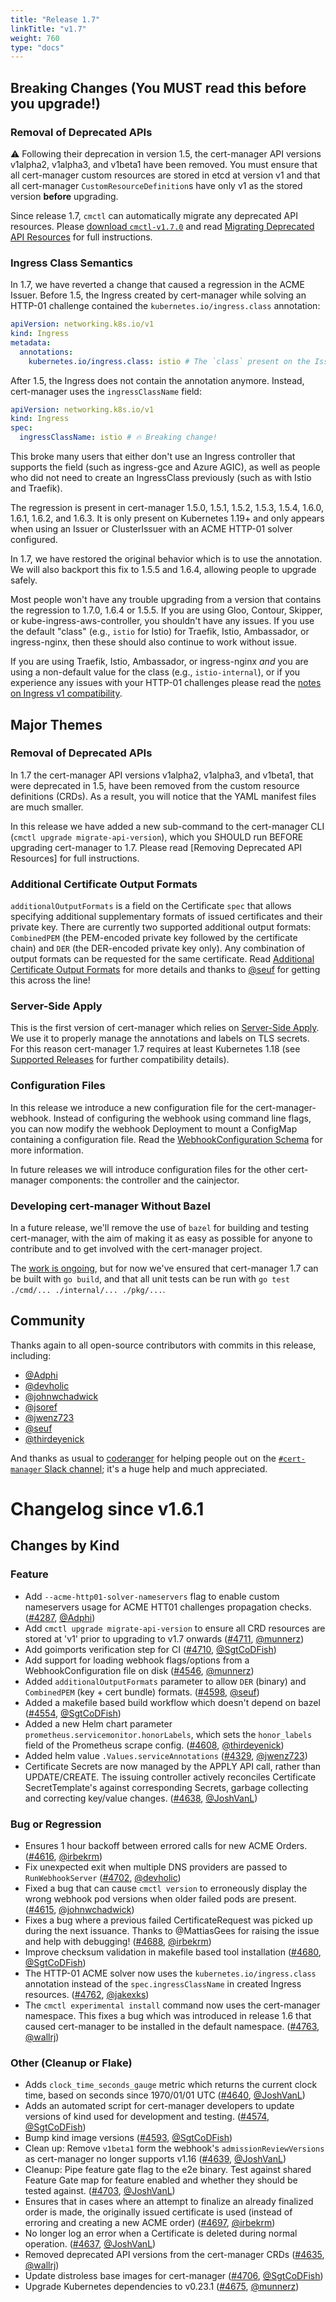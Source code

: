 ```yaml
---
title: "Release 1.7"
linkTitle: "v1.7"
weight: 760
type: "docs"
---
```


## Breaking Changes (You **MUST** read this before you upgrade!)

### Removal of Deprecated APIs

⚠ Following their deprecation in version 1.5, the cert-manager API versions v1alpha2, v1alpha3, and v1beta1 have been removed.
You must ensure that all cert-manager custom resources are stored in etcd at version v1
and that all cert-manager `CustomResourceDefinition`s have only v1 as the stored version
**before** upgrading.

Since release 1.7, `cmctl` can automatically migrate any deprecated API resources.
Please [download `cmctl-v1.7.0`] and read [Migrating Deprecated API Resources]
for full instructions.

[download `cmctl-v1.7.0`]: https://github.com/jetstack/cert-manager/releases/tag/v1.7.0
[Migrating Deprecated API Resources]: https://cert-manager.io/docs/installation/upgrading/remove-deprecated-apis/

### Ingress Class Semantics

In 1.7, we have reverted a change that caused a regression in the ACME Issuer.
Before 1.5, the Ingress created by cert-manager while solving an HTTP-01 challenge contained the `kubernetes.io/ingress.class` annotation:

```yaml
apiVersion: networking.k8s.io/v1
kind: Ingress
metadata:
  annotations:
    kubernetes.io/ingress.class: istio # The `class` present on the Issuer.
```
After 1.5, the Ingress does not contain the annotation anymore. Instead, cert-manager uses the `ingressClassName` field:

```yaml
apiVersion: networking.k8s.io/v1
kind: Ingress
spec:
  ingressClassName: istio # 🔥 Breaking change!
```

This broke many users that either don't use an Ingress controller that supports the field (such as ingress-gce and Azure AGIC), as well as people who did not need to create an IngressClass previously (such as with Istio and Traefik).

The regression is present in cert-manager 1.5.0, 1.5.1, 1.5.2, 1.5.3, 1.5.4,
1.6.0, 1.6.1, 1.6.2, and 1.6.3. It is only present on Kubernetes 1.19+ and only appears when using an Issuer or ClusterIssuer with an ACME HTTP-01 solver configured.

In 1.7, we have restored the original behavior which is to use the annotation. We will also backport this fix to 1.5.5 and 1.6.4, allowing people to upgrade safely.

Most people won't have any trouble upgrading from a version that contains the regression to 1.7.0, 1.6.4 or 1.5.5. If you are using Gloo, Contour, Skipper, or kube-ingress-aws-controller, you shouldn't have any issues. If you use the default "class" (e.g., `istio` for Istio) for Traefik, Istio, Ambassador, or ingress-nginx, then these should also continue to work without issue.

If you are using Traefik, Istio, Ambassador, or ingress-nginx _and_ you are using a non-default value for the class (e.g., `istio-internal`), or if you experience any issues with your HTTP-01 challenges please read the [notes on Ingress v1 compatibility].

[notes on Ingress v1 compatibility]: https://cert-manager.io/docs/installation/upgrading/ingress-class-compatibility/

## Major Themes

### Removal of Deprecated APIs

In 1.7 the cert-manager API versions v1alpha2, v1alpha3, and v1beta1, that were deprecated in 1.5,
have been removed from the custom resource definitions (CRDs).
As a result, you will notice that the YAML manifest files are much smaller.

In this release we have added a new sub-command to the cert-manager CLI (`cmctl upgrade migrate-api-version`),
which you SHOULD run BEFORE upgrading cert-manager to 1.7.
Please read [Removing Deprecated API Resources] for full instructions.

### Additional Certificate Output Formats

`additionalOutputFormats` is a field on the Certificate `spec` that allows
specifying additional supplementary formats of issued certificates and their
private key. There are currently two supported additional output formats:
`CombinedPEM` (the PEM-encoded private key followed by the certificate chain)
and `DER` (the DER-encoded private key only). Any combination of output formats
can be requested for the same certificate.
Read [Additional Certificate Output Formats] for more details and
thanks to [@seuf](https://github.com/seuf) for getting this across the line!

[Additional Certificate Output Formats]: ../../usage/certificate/#additional-certificate-output-formats

### Server-Side Apply

This is the first version of cert-manager which relies on [Server-Side Apply].
We use it to properly manage the annotations and labels on TLS secrets.
For this reason cert-manager 1.7 requires at least Kubernetes 1.18 (see
[Supported Releases](https://cert-manager.io/docs/installation/supported-releases/) for further compatibility details).

[Server-Side Apply]: https://kubernetes.io/docs/reference/using-api/server-side-apply/

### Configuration Files

In this release we introduce a new configuration file for the cert-manager-webhook.
Instead of configuring the webhook using command line flags,
you can now modify the webhook Deployment to mount a ConfigMap
containing a configuration file.
Read the [WebhookConfiguration Schema] for more information.

In future releases we will introduce configuration files for the other cert-manager components:
the controller and the cainjector.

[WebhookConfiguration Schema]: https://cert-manager.io/next-docs/reference/api-docs/#webhook.config.cert-manager.io/v1alpha1.WebhookConfiguration

### Developing cert-manager Without Bazel

In a future release, we'll remove the use of `bazel` for building and testing cert-manager,
with the aim of making it as easy as possible for anyone to contribute and to get involved
with the cert-manager project.

The [work is ongoing][Bazel -> Make Migration Tracker], but for now we've ensured that cert-manager 1.7 can be built with `go build`,
and that all unit tests can be run with `go test ./cmd/... ./internal/... ./pkg/...`.

[Bazel -> Make Migration Tracker]: https://github.com/jetstack/cert-manager/issues/4712

## Community

Thanks again to all open-source contributors with commits in this release, including:

- [@Adphi](https://github.com/Adphi)
- [@devholic](https://github.com/devholic)
- [@johnwchadwick](https://github.com/johnwchadwick)
- [@jsoref](https://github.com/jsoref)
- [@jwenz723](https://github.com/jwenz723)
- [@seuf](https://github.com/seuf)
- [@thirdeyenick](https://github.com/thirdeyenick)

And thanks as usual to [coderanger](https://github.com/coderanger) for helping people
out on the [`#cert-manager` Slack channel]; it's a huge help and much appreciated.

[`#cert-manager` Slack channel]: ../../contributing/#slack

# Changelog since v1.6.1

## Changes by Kind

### Feature

- Add `--acme-http01-solver-nameservers` flag to enable custom nameservers usage for ACME HTT01 challenges propagation checks. ([#4287](https://github.com/jetstack/cert-manager/pull/4287), [@Adphi](https://github.com/Adphi))
- Add `cmctl upgrade migrate-api-version` to ensure all CRD resources are stored at 'v1' prior to upgrading to v1.7 onwards ([#4711](https://github.com/jetstack/cert-manager/pull/4711), [@munnerz](https://github.com/munnerz))
- Add goimports verification step for CI ([#4710](https://github.com/jetstack/cert-manager/pull/4710), [@SgtCoDFish](https://github.com/SgtCoDFish))
- Add support for loading webhook flags/options from a WebhookConfiguration file on disk ([#4546](https://github.com/jetstack/cert-manager/pull/4546), [@munnerz](https://github.com/munnerz))
- Added `additionalOutputFormats` parameter to allow `DER` (binary) and `CombinedPEM` (key + cert bundle) formats. ([#4598](https://github.com/jetstack/cert-manager/pull/4598), [@seuf](https://github.com/seuf))
- Added a makefile based build workflow which doesn't depend on bazel ([#4554](https://github.com/jetstack/cert-manager/pull/4554), [@SgtCoDFish](https://github.com/SgtCoDFish))
- Added a new Helm chart parameter `prometheus.servicemonitor.honorLabels`, which sets the `honor_labels` field  of the Prometheus scrape config. ([#4608](https://github.com/jetstack/cert-manager/pull/4608), [@thirdeyenick](https://github.com/thirdeyenick))
- Added helm value `.Values.serviceAnnotations` ([#4329](https://github.com/jetstack/cert-manager/pull/4329), [@jwenz723](https://github.com/jwenz723))
- Certificate Secrets are now managed by the APPLY API call, rather than UPDATE/CREATE. The issuing controller actively reconciles Certificate SecretTemplate's against corresponding Secrets, garbage collecting and correcting key/value changes. ([#4638](https://github.com/jetstack/cert-manager/pull/4638), [@JoshVanL](https://github.com/JoshVanL))

### Bug or Regression

- Ensures 1 hour backoff between errored calls for new ACME Orders. ([#4616](https://github.com/jetstack/cert-manager/pull/4616), [@irbekrm](https://github.com/irbekrm))
- Fix unexpected exit when multiple DNS providers are passed to `RunWebhookServer` ([#4702](https://github.com/jetstack/cert-manager/pull/4702), [@devholic](https://github.com/devholic))
- Fixed a bug that can cause `cmctl version` to erroneously display the wrong webhook pod versions when older failed pods are present. ([#4615](https://github.com/jetstack/cert-manager/pull/4615), [@johnwchadwick](https://github.com/johnwchadwick))
- Fixes a bug where a previous failed CertificateRequest was picked up during the next issuance. Thanks to @MattiasGees for raising the issue and help with debugging! ([#4688](https://github.com/jetstack/cert-manager/pull/4688), [@irbekrm](https://github.com/irbekrm))
- Improve checksum validation in makefile based tool installation ([#4680](https://github.com/jetstack/cert-manager/pull/4680), [@SgtCoDFish](https://github.com/SgtCoDFish))
- The HTTP-01 ACME solver now uses the `kubernetes.io/ingress.class` annotation instead of the `spec.ingressClassName` in created Ingress resources. ([#4762](https://github.com/jetstack/cert-manager/pull/4762), [@jakexks](https://github.com/jakexks))
- The `cmctl experimental install` command now uses the cert-manager namespace. This fixes a bug which was introduced in release 1.6 that caused cert-manager to be installed in the default namespace. ([#4763](https://github.com/jetstack/cert-manager/pull/4763), [@wallrj](https://github.com/wallrj))

### Other (Cleanup or Flake)

- Adds `clock_time_seconds_gauge` metric which returns the current clock time, based on seconds since 1970/01/01 UTC ([#4640](https://github.com/jetstack/cert-manager/pull/4640), [@JoshVanL](https://github.com/JoshVanL))
- Adds an automated script for cert-manager developers to update versions of kind used for development and testing. ([#4574](https://github.com/jetstack/cert-manager/pull/4574), [@SgtCoDFish](https://github.com/SgtCoDFish))
- Bump kind image versions ([#4593](https://github.com/jetstack/cert-manager/pull/4593), [@SgtCoDFish](https://github.com/SgtCoDFish))
- Clean up: Remove `v1beta1` form the webhook's `admissionReviewVersions` as cert-manager no longer supports v1.16 ([#4639](https://github.com/jetstack/cert-manager/pull/4639), [@JoshVanL](https://github.com/JoshVanL))
- Cleanup: Pipe feature gate flag to the e2e binary. Test against shared Feature Gate map for feature enabled and whether they should be tested against. ([#4703](https://github.com/jetstack/cert-manager/pull/4703), [@JoshVanL](https://github.com/JoshVanL))
- Ensures that in cases where an attempt to finalize an already finalized order is made, the originally issued certificate is used (instead of erroring and creating a new ACME order) ([#4697](https://github.com/jetstack/cert-manager/pull/4697), [@irbekrm](https://github.com/irbekrm))
- No longer log an error when a Certificate is deleted during normal operation. ([#4637](https://github.com/jetstack/cert-manager/pull/4637), [@JoshVanL](https://github.com/JoshVanL))
- Removed deprecated API versions from the cert-manager CRDs ([#4635](https://github.com/jetstack/cert-manager/pull/4635), [@wallrj](https://github.com/wallrj))
- Update distroless base images for cert-manager ([#4706](https://github.com/jetstack/cert-manager/pull/4706), [@SgtCoDFish](https://github.com/SgtCoDFish))
- Upgrade Kubernetes dependencies to v0.23.1 ([#4675](https://github.com/jetstack/cert-manager/pull/4675), [@munnerz](https://github.com/munnerz))
